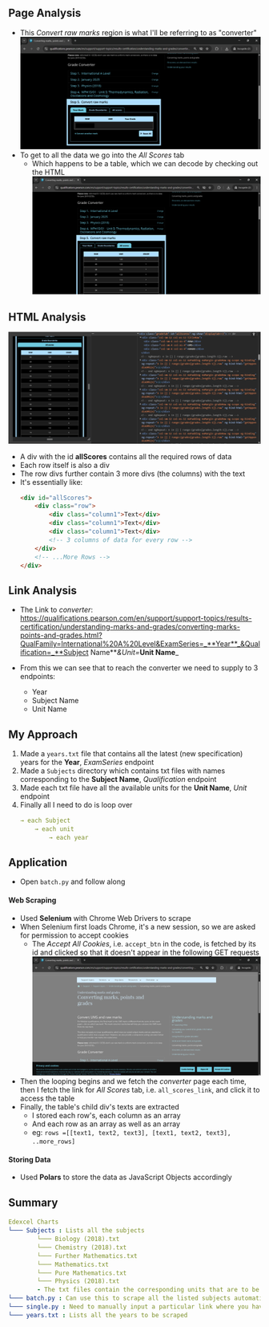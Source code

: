 ## Page Analysis
- This _Convert raw marks_ region is what I'll be referring to as "converter"
![image](converter.png)
- To get to all the data we go into the _All Scores_ tab
    - Which happens to be a table, which we can decode by checking out the HTML
    ![image](all.png)
## HTML Analysis
![image](raw.png)
- A div with the id **allScores** contains all the required rows of data
- Each row itself is also a div 
- The row divs further contain 3 more divs (the columns) with the text
- It's essentially like:
    ```html
    <div id="allScores">
        <div class="row">
            <div class="column1">Text</div>
            <div class="column1">Text</div>
            <div class="column1">Text</div>
            <!-- 3 columns of data for every row -->
        </div>
        <!-- ...More Rows -->
    </div>
    ```
## Link Analysis
 - The Link to _converter_: https://qualifications.pearson.com/en/support/support-topics/results-certification/understanding-marks-and-grades/converting-marks-points-and-grades.html?QualFamily=International%20A%20Level&ExamSeries=_**Year**_&Qualification=_**Subject Name**_&Unit=_**Unit Name**_

- From this we can see that to reach the converter we need to supply to 3 endpoints:
    - Year
    - Subject Name
    - Unit Name
## My Approach
1. Made a `years.txt` file that contains all the latest (new specification) years for the <strong>Year</strong>, _ExamSeries_ endpoint
2. Made a `Subjects` directory which contains txt files with names corresponding to the <strong>Subject Name</strong>, _Qualification_ endpoint
3. Made each txt file have all the available units for the <strong>Unit Name</strong>, _Unit_ endpoint
4. Finally all I need to do is loop over 
    ```yaml
    → each Subject 
        → each unit 
            → each year
    ```
## Application
- Open `batch.py` and follow along
#### Web Scraping
- Used **Selenium** with Chrome Web Drivers to scrape
- When Selenium first loads Chrome, it's a new session, so we are asked for permission to accept cookies
    - The _Accept All Cookies_, i.e. `accept_btn` in the code, is fetched by its id and clicked so that it doesn't appear in the following GET requests
    ![image](cookies.png)
- Then the looping begins and we fetch the _converter_ page each time, then I fetch the link for _All Scores_ tab, i.e. `all_scores_link`, and click it to access the table
- Finally, the table's child div's texts are extracted
    - I stored each row's, each column as an array
    - And each row as an array as well as an array
    - eg: `rows =[[text1, text2, text3], [text1, text2, text3], ..more_rows]`
#### Storing Data
- Used **Polars** to store the data as JavaScript Objects accordingly
## Summary
```yaml
Edexcel Charts
└─── Subjects : Lists all the subjects
        └─── Biology (2018).txt
        └─── Chemistry (2018).txt
        └─── Further Mathematics.txt
        └─── Mathematics.txt
        └─── Pure Mathematics.txt
        └─── Physics (2018).txt
        - The txt files contain the corresponding units that are to be scraped
└─── batch.py : Can use this to scrape all the listed subjects automatically
└─── single.py : Need to manually input a particular link where you have filled in the data till the actual converter
└─── years.txt : Lists all the years to be scraped
```
